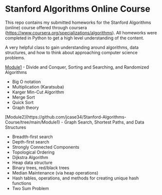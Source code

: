 # Stanford Algorithms Online Course

This repo contains my submitted homeworks for the Stanford Algorithms (online) course offered through coursera (https://www.coursera.org/specializations/algorithms). All homeworks were completed in Python to get a high level understanding of the content. 


A very helpful class to gain understanding around algorithms, data structures, and how to think about approaching computer science problems. 

[Module1](https://github.com/jcase34/Stanford-Algorithms-Course/tree/main/Module1) - Divide and Conquer, Sorting and Searching, and Randomized Algorithms
<ul>
<li>Big O notation
<li>Multiplication (Karatsuba)
<li>Karger Min-Cut Algorithm
<li>Merge Sort
<li>Quick Sort
<li>Graph theory
</ul>
[Module2](https://github.com/jcase34/Stanford-Algorithms-Course/tree/main/Module1) - Graph Search, Shortest Paths, and Data Structures
<ul>
<li>Breadth-first search
<li>Depth-first search
<li>Strongly Connected Components
<li>Topological Ordering
<li>Dijkstra Algorithm
<li>Heap data structure
<li>Binary trees, red/black trees
<li>Median Maintenance (via heap operations)
<li>Hash tables, operations, and methods for creating unique hash functions
<li>Two Sum Problem
</ul>

